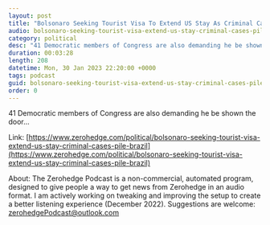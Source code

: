 ```yaml
---
layout: post
title: "Bolsonaro Seeking Tourist Visa To Extend US Stay As Criminal Cases Pile Up In Brazil"
audio: bolsonaro-seeking-tourist-visa-extend-us-stay-criminal-cases-pile-brazil-0
category: political
desc: "41 Democratic members of Congress are also demanding he be shown the door..."
duration: 00:03:28
length: 208
datetime: Mon, 30 Jan 2023 22:20:00 +0000
tags: podcast
guid: bolsonaro-seeking-tourist-visa-extend-us-stay-criminal-cases-pile-brazil-0
order: 0
---
```

41 Democratic members of Congress are also demanding he be shown the door...

Link: [https://www.zerohedge.com/political/bolsonaro-seeking-tourist-visa-extend-us-stay-criminal-cases-pile-brazil](https://www.zerohedge.com/political/bolsonaro-seeking-tourist-visa-extend-us-stay-criminal-cases-pile-brazil)

About: The Zerohedge Podcast is a non-commercial, automated program, designed to give people a way to get news from Zerohedge in an audio format.  I am actively working on tweaking and improving the setup to create a better listening experience (December 2022).  Suggestions are welcome: [zerohedgePodcast@outlook.com](mailto:zerohedgePodcast@outlook.com)